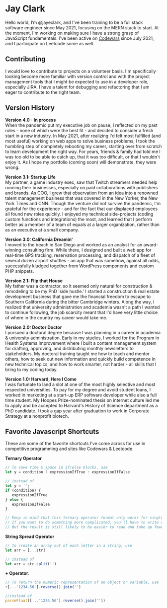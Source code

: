 # Jay Clark

Hello world, I’m @jayeclark, and I've been training to be a full stack software engineer since May 2021, focusing on the MERN stack to start. At the moment, I'm working on making sure I have a strong grasp of JavaScript fundamentals. I've been active on [Codewars](https://www.codewars.com/users/jayclark) since July 2021, and I participate on Leetcode some as well.

## Contributing
I would love to contribute to projects on a volunteer basis. I'm specifically looking become more familiar with version control and with the project management tools that I might be expected to use in a developer role, especially JIRA. I have a talent for debugging and refactoring that I am eager to contribute to the right team.

## Version History

**Version 4.0 - In process**  
When the pandemic put my executive job on pause, I reflected on my past roles - none of which were the best fit - and decided to consider a fresh start in a new industry. In May 2021, after realizing I'd felt most fulfilled (and most useful) working on web apps to solve business problems, I took the humbling step of completely rebooting my career, starting over from scratch to learn development the right way. For years, friends & family had told me I was too old to be able to catch up, that it was too difficult, or that I wouldn't enjoy it. As I hope my portfolio (coming soon) will demonstrate, they were wrong.

**Version 3.1: Startup Life**  
My partner, a game industry exec, saw that Twitch streamers needed help running their businesses, especially on paid collaborations with publishers and brands. As COO, I grew that observation from an idea into a renowned talent management business that was covered in the New Yorker, the New York Times and CNN. Though the venture did not survive the pandemic, I'm grateful for the experience - and for the fact that our displaced employees all found new roles quickly. I enjoyed my technical side-projects (coding custom functions and integrations) the most, and learned that I perform better as a member of a team of equals at a larger organization, rather than as an executive at a small company.

**Version 3.0: California Dreamin'**  
I moved to the beach in San Diego and worked as an analyst for an award-winning consulting firm. While there, I designed and built a web app for real-time GPS tracking, reservation processing, and dispatch of a fleet of several dozen airport shuttles - an app that was somehow, against all odds, successfully kludged together from WordPress components and custom PHP snippets.

**Version 2.1: Flip that House**  
My father was a contractor, so it seemed only natural for construction & remodeling to be my PhD 'side hustle.' I started a construction & real estate development business that gave me the financial freedom to escape to Southern California during the bitter Cambridge winters. Along the way, I realized that university administration and academia wasn't a path I wanted to continue following, the job scarcity meant that I'd have very little choice of where in the country my career would take me.

**Version 2.0: Doctor Doctor**  
I pursued a doctoral degree because I was planning in a career in academia & university administration. Early in my studies, I worked for the Program in Health Systems Improvement where I built a content management system for drafting, approving, and distributing monthly newsletters to stakeholders. My doctoral training taught me how to teach and mentor others, how to seek out new information and quickly build competence in new technical topics, and how to work smarter, not harder - all skills that I bring to my coding today.

**Version 1.0: Harvard, Here I Come**  
I was fortunate to land a slot at one of the most highly selective and most respected universities. To pay for my degree and avoid student loans, I worked in marketing at a start-up ERP software developer while also a full time student. My Hoopes Prize-nominated thesis on internet culture led me to apply and be accepted to Harvard's History of Science department as a PhD candidate. I took a gap year after graduation to work in Corporate Strategy at a nonprofit biotech.

## Favorite Javascript Shortcuts
These are some of the favorite shortcuts I've come across for use in competitive programming and sites like Codewars & Leetcode.

**Ternary Operator**  
```javascript
// To save time & space in if/else blocks, use
let y = condition ? expressionIfTrue : expressionIfFalse

// instead of 
let y = '';
if (condition) { 
   expressionIfTrue 
} else { 
   expressionIfFalse 
}

// Keep in mind that this ternary operator format only works for single-line values or expressions. 
// If you want to do something more complicated, you'll have to write a helper function. 
// But the result is still likely to be easier to read and take up fewer lines of code. 
```

**String Spread Operator**  

```javascript 
// To create an array out of each letter in a string, use
let arr = [...str]

// instead of 
let arr = str.split('')
```
**+ Operator**. 
```javascript
// To return the numeric representation of an object or variable, use
+[...'1234.56'].reverse().join('')

//instead of 
parseFloat([...'1234.56'].reverse().join(''))
```


<!---
jayeclark/jayeclark is a ✨ special ✨ repository because its `README.md` (this file) appears on your GitHub profile.
You can click the Preview link to take a look at your changes.
--->
